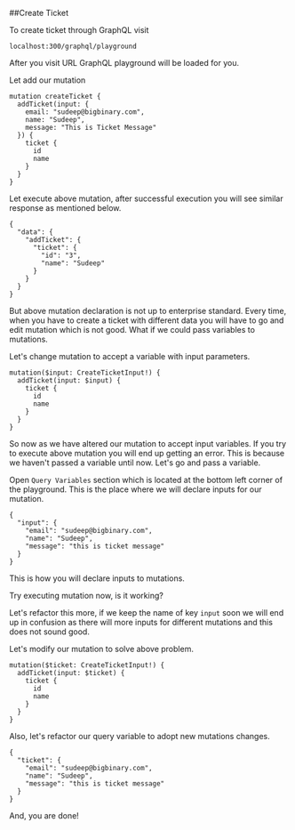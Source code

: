 ##Create Ticket

To create ticket through GraphQL visit

`localhost:300/graphql/playground`

After you visit URL GraphQL playground will be loaded for you.

Let add our mutation

```
mutation createTicket {
  addTicket(input: {
    email: "sudeep@bigbinary.com",
    name: "Sudeep",
    message: "This is Ticket Message"
  }) {
    ticket {
      id
      name
    }
  }
}
```

Let execute above mutation, after successful execution you will see similar response as mentioned below.

```
{
  "data": {
    "addTicket": {
      "ticket": {
        "id": "3",
        "name": "Sudeep"
      }
    }
  }
}
```

But above mutation declaration is not up to enterprise standard. Every time, when you have to create a ticket with different data you will have to go and edit mutation which is not good. What if we could pass variables to mutations.

Let's change mutation to accept a variable with input parameters.

```
mutation($input: CreateTicketInput!) {
  addTicket(input: $input) {
    ticket {
      id
      name
    }
  }
}
```

So now as we have altered our mutation to accept input variables. If you try to execute above mutation you will end up getting an error. This is because we haven't passed a variable until now. Let's go and pass a variable.

Open `Query Variables` section which is located at the bottom left corner of the playground. This is the place where we will declare inputs for our mutation.

```
{
  "input": {
    "email": "sudeep@bigbinary.com",
    "name": "Sudeep",
    "message": "this is ticket message"
  }
}
```

This is how you will declare inputs to mutations.

Try executing mutation now, is it working?

Let's refactor this more, if we keep the name of key `input` soon we will end up in confusion as there will more inputs for different mutations and this does not sound good.

Let's modify our mutation to solve above problem.

```
mutation($ticket: CreateTicketInput!) {
  addTicket(input: $ticket) {
    ticket {
      id
      name
    }
  }
}
```

Also, let's refactor our query variable to adopt new mutations changes.

```
{
  "ticket": {
    "email": "sudeep@bigbinary.com",
    "name": "Sudeep",
    "message": "this is ticket message"
  }
}
```

And, you are done!
